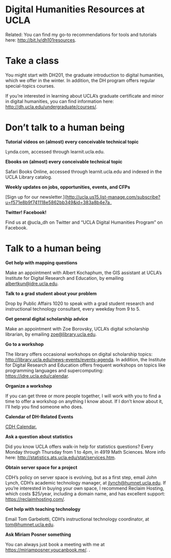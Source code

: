 # Digital Humanities Resources at UCLA

Related: You can find my go-to recommendations for tools and tutorials
here: http://bit.ly/dh101resources.

# Take a class

You might start with DH201, the graduate introduction to digital
humanities, which we offer in the winter. In addition, the DH program
offers regular special-topics courses.

If you’re interested in learning about UCLA’s graduate certificate and minor in
digital humanities, you can find information here:
http://dh.ucla.edu/undergraduate/courses/.

# Don’t talk to a human being

**Tutorial videos on (almost) every conceivable technical topic**

Lynda.com, accessed through learnit.ucla.edu.

**Ebooks on (almost) every conceivable technical topic**

Safari Books Online, accessed through learnit.ucla.edu and indexed in
the UCLA Library catalog.

**Weekly updates on jobs, opportunities, events, and CFPs**

[Sign up for our newsletter.](http://ucla.us15.list-manage.com/subscribe?u=f571e8b9f741118e5862bb349&id=383a8b4e7a_

**Twitter! Facebook!**

Find us at @ucla\_dh on Twitter and “UCLA Digital Humanities Program” on
Facebook.

# Talk to a human being

**Get help with mapping questions**

Make an appointment with Albert Kochaphum, the GIS assistant at UCLA’s
Institute for Digital Research and Education, by emailing
albertkun@idre.ucla.edu.

**Talk to a grad student about your problem**

Drop by Public Affairs 1020 to speak with a grad student research and instructional technology consultant, every weekday from 9 to 5.

**Get general digital scholarship advice**

Make an appointment with Zoe Borovsky, UCLA’s digital scholarship librarian, by emailing zoe@library.ucla.edu.

**Go to a workshop**

The library offers occasional workshops on digital scholarship topics:
http://library.ucla.edu/news-events/events-agenda. In addition, the
Institute for Digital Research and Education offers frequent workshops
on topics like programming languages and supercomputing:
https://idre.ucla.edu/calendar.

**Organize a workshop**

If you can get three or more people together, I will work with you to
find a time to offer a workshop on anything I know about. If I don’t
know about it, I’ll help you find someone who does.

**Calendar of DH-Related Events**

[CDH Calendar.](http://cdh.ucla.edu/events/)

**Ask a question about statistics**

Did you know UCLA offers walk-in help for statistics questions? Every Monday through Thursday from 1 to 4pm, in 4919 Math Sciences. More info here: http://statistics.ats.ucla.edu/stat/services.htm.

**Obtain server space for a project**

CDH’s policy on server space is evolving, but as a first step, email John Lynch, CDH’s academic technology manager, at jlynch@humnet.ucla.edu. If you’re interested in buying your own space, I recommend Reclaim Hosting, which costs $25/year, including a domain name, and has excellent support: https://reclaimhosting.com/.

**Get help with teaching technology**

Email Tom Garbelotti, CDH’s instructional technology coordinator, at
tom@humnet.ucla.edu.

**Ask Miriam Posner something**

You can always just book a meeting with me at https://miriamposner.youcanbook.me/.
.
